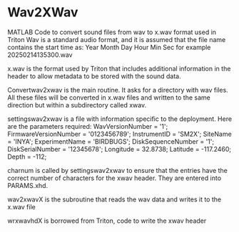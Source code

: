 # Wav2XWav
MATLAB Code to convert sound files from wav to x.wav format used in Triton
Wav is a standard audio format, and it is assumed that the file name contains
the start time as: Year Month Day Hour Min Sec for example 20250214135300.wav

x.wav is the format used by Triton that includes additional information in the
header to allow metadata to be stored with the sound data.

Convertwav2xwav is the main routine.  It asks for a directory with wav files.
All these files will be converted in x.wav files and written to the same direction
but within a subdirectory called xwav.

settingswav2xwav is a file with information specific to the deployment. Here are 
the parameters required:
WavVersionNumber = '1';
FirmwareVersionNumber = '0123456789';
InstrumentID = 'SM2X';
SiteName = 'INYA';
ExperimentName = 'BIRDBUGS';
DiskSequenceNumber = '1';
DiskSerialNumber = '12345678';
Longitude = 32.8738;
Latitude = -117.2460;
Depth = -112;

charnum is called by settingswav2xwav to ensure that the entries have the correct number of 
characters for the xwav header.  They are entered into PARAMS.xhd.

wav2xwavX is the subroutine that reads the wav data and writes it to the x.wav file

wrxwavhdX is borrowed from Triton, code to write the xwav header
